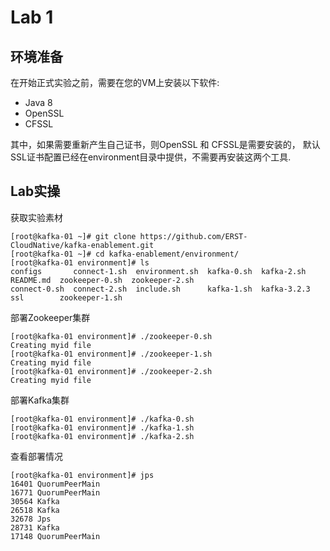 # Lab 1

## 环境准备

在开始正式实验之前，需要在您的VM上安装以下软件:

* Java 8
* OpenSSL
* CFSSL

其中，如果需要重新产生自己证书，则OpenSSL 和 CFSSL是需要安装的， 默认SSL证书配置已经在environment目录中提供，不需要再安装这两个工具.

## Lab实操

获取实验素材

```
[root@kafka-01 ~]# git clone https://github.com/ERST-CloudNative/kafka-enablement.git
[root@kafka-01 ~]# cd kafka-enablement/environment/
[root@kafka-01 environment]# ls
configs       connect-1.sh  environment.sh  kafka-0.sh  kafka-2.sh   README.md  zookeeper-0.sh  zookeeper-2.sh
connect-0.sh  connect-2.sh  include.sh      kafka-1.sh  kafka-3.2.3  ssl        zookeeper-1.sh
```

部署Zookeeper集群

```
[root@kafka-01 environment]# ./zookeeper-0.sh
Creating myid file
[root@kafka-01 environment]# ./zookeeper-1.sh
Creating myid file
[root@kafka-01 environment]# ./zookeeper-2.sh
Creating myid file
```
部署Kafka集群

```
[root@kafka-01 environment]# ./kafka-0.sh
[root@kafka-01 environment]# ./kafka-1.sh
[root@kafka-01 environment]# ./kafka-2.sh
```

查看部署情况

```
[root@kafka-01 environment]# jps
16401 QuorumPeerMain
16771 QuorumPeerMain
30564 Kafka
26518 Kafka
32678 Jps
28731 Kafka
17148 QuorumPeerMain
```


